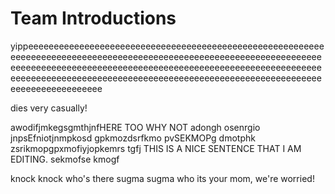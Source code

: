 # Team Introductions
yippeeeeeeeeeeeeeeeeeeeeeeeeeeeeeeeeeeeeeeeeeeeeeeeeeeeeeeeeeeeeeeeeeeeeeeeeeeeeeeeeeeeeeeeeeeeeeeeeeeeeeeeeeeeeeeeeeeeeeeeeeeeeeeeeeeeeeeeeeeeeeeeeeeeeeeeeeeeeeeeeeeeeeeeeeeeeeeeeeeeeeeeeeeeeeeeeeeeeeeeeeeeeeeeeeeeeeeeeeeeeeeeeeeeeeeeeeeeeeeeeeeeeeeeeeeeeeeeeeee

dies very casually!

awodifjmkegsgmthjnfHERE TOO WHY NOT adongh osenrgio jnpsEfniotjnmpkosd gpkmozdsrfkmo pvSEKMOPg dmotphk zsrikmopgpxmofiyjopkemrs tgfj THIS IS A NICE SENTENCE THAT I AM EDITING. sekmofse kmogf

knock knock
who's there
sugma
sugma who
its your mom, we're worried!